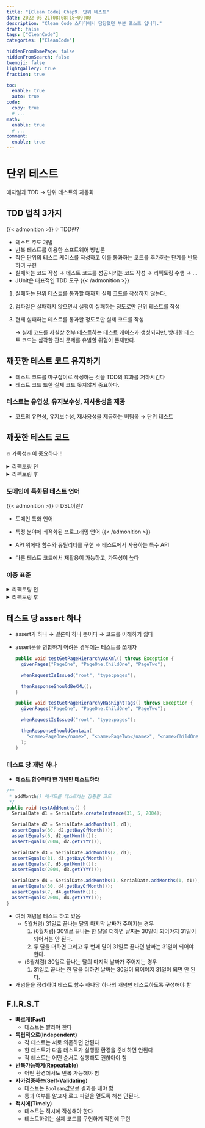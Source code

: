 ```yaml
---
title: "[Clean Code] Chap9. 단위 테스트"
date: 2022-06-21T08:08:18+09:00
description: "Clean Code 스터디에서 담당했던 부분 포스트 입니다."
draft: false
tags: ["CleanCode"]
categories: ["CleanCode"]

hiddenFromHomePage: false
hiddenFromSearch: false
twemoji: false
lightgallery: true
fraction: true

toc:
  enable: true
  auto: true
code:
  copy: true
  # ...
math:
  enable: true
  # ...
comment:
  enable: true
---
```


<!--more-->

# 단위 테스트

애자일과 TDD → 단위 테스트의 자동화

## TDD 법칙 3가지

{{< admonition >}}
💡 TDD란?

- 테스트 주도 개발
- 반복 테스트를 이용한 소프트웨어 방법론
- 작은 단위의 테스트 케이스를 작성하고 이를 통과하는 코드를 추가하는 단계를 반복하여 구현
- 실패하는 코드 작성 → 테스트 코드를 성공시키는 코드 작성 → 리펙토링 수행 → …
- JUnit은 대표적인 TDD 도구
  {{< /admonition >}}

1. 실패하는 단위 테스트를 통과할 때까지 실제 코드를 작성하지 않는다.
2. 컴파일은 실패하지 않으면서 실행이 실패하는 정도로만 단위 테스트를 작성
3. 현재 실패하는 테스트를 통과할 정도로만 실제 코드를 작성

   → 실제 코드를 사실상 전부 테스트하는 테스트 케이스가 생성되지만, 방대한 테스트 코드는 심각한 관리 문제를 유발할 위험이 존재한다.

## 깨끗한 테스트 코드 유지하기

- 테스트 코드를 마구잡이로 작성하는 것을 TDD의 효과를 저하시킨다
- 테스트 코드 또한 실제 코드 못지않게 중요하다.

### 테스트는 유연성, 유지보수성, 재사용성을 제공

- 코드의 유연성, 유지보수성, 재사용성을 제공하는 버팀목 → 단위 테스트

## 깨끗한 테스트 코드

🔥 가독성🔥 이 중요하다 !!

<details>
<summary>리펙토링 전</summary>
<div markdown="1">

```java
public void testGetPageHieratchyAsXml() throws Exception {
  crawler.addPage(root, PathParser.parse("PageOne"));
  crawler.addPage(root, PathParser.parse("PageOne.ChildOne"));
  crawler.addPage(root, PathParser.parse("PageTwo"));

  request.setResource("root");
  request.addInput("type", "pages");
  Responder responder = new SerializedPageResponder();
  SimpleResponse response =
    (SimpleResponse) responder.makeResponse(new FitNesseContext(root), request);
  String xml = response.getContent();

  assertEquals("text/xml", response.getContentType());
  assertSubString("<name>PageOne</name>", xml);
  assertSubString("<name>PageTwo</name>", xml);
  assertSubString("<name>ChildOne</name>", xml);
}

public void testGetPageHieratchyAsXmlDoesntContainSymbolicLinks() throws Exception {
  WikiPage pageOne = crawler.addPage(root, PathParser.parse("PageOne"));
  crawler.addPage(root, PathParser.parse("PageOne.ChildOne"));
  crawler.addPage(root, PathParser.parse("PageTwo"));

  PageData data = pageOne.getData();
  WikiPageProperties properties = data.getProperties();
  WikiPageProperty symLinks = properties.set(SymbolicPage.PROPERTY_NAME);
  symLinks.set("SymPage", "PageTwo");
  pageOne.commit(data);

  request.setResource("root");
  request.addInput("type", "pages");
  Responder responder = new SerializedPageResponder();
  SimpleResponse response =
    (SimpleResponse) responder.makeResponse(new FitNesseContext(root), request);
  String xml = response.getContent();

  assertEquals("text/xml", response.getContentType());
  assertSubString("<name>PageOne</name>", xml);
  assertSubString("<name>PageTwo</name>", xml);
  assertSubString("<name>ChildOne</name>", xml);
  assertNotSubString("SymPage", xml);
}

public void testGetDataAsHtml() throws Exception {
  crawler.addPage(root, PathParser.parse("TestPageOne"), "test page");

  request.setResource("TestPageOne"); request.addInput("type", "data");
  Responder responder = new SerializedPageResponder();
  SimpleResponse response =
    (SimpleResponse) responder.makeResponse(new FitNesseContext(root), request);
  String xml = response.getContent();

  assertEquals("text/xml", response.getContentType());
  assertSubString("test page", xml);
  assertSubString("<Test", xml);
}
```

- `addPage`와 `assertSubstring`을 부르는 중복된 코드가 너무 많다
  - 자잘구레한 사항들의 테스트코드의 표현력을 저하시킨다
- 테스트와 무관한 코드가 테스트 의도를 흐린다
  - `PathParser` , `Responser`, `response`
- 읽는 사람을 고려하지 않음

</div>
</details>

<details>
<summary>리펙토링 후</summary>
<div markdown="1">

```java
public void testGetPageHierarchyAsXml() throws Exception {
  makePages("PageOne", "PageOne.ChildOne", "PageTwo");

  submitRequest("root", "type:pages");

  assertResponseIsXML();
  assertResponseContains(
    "<name>PageOne</name>", "<name>PageTwo</name>", "<name>ChildOne</name>");
}

public void testSymbolicLinksAreNotInXmlPageHierarchy() throws Exception {
  WikiPage page = makePage("PageOne");
  makePages("PageOne.ChildOne", "PageTwo");

  addLinkTo(page, "PageTwo", "SymPage");

  submitRequest("root", "type:pages");

  assertResponseIsXML();
  assertResponseContains(
    "<name>PageOne</name>", "<name>PageTwo</name>", "<name>ChildOne</name>");
  assertResponseDoesNotContain("SymPage");
}

public void testGetDataAsXml() throws Exception {
  makePageWithContent("TestPageOne", "test page");

  submitRequest("TestPageOne", "type:data");

  assertResponseIsXML();
  assertResponseContains("test page", "<Test");
}
```

- **BUILD-OPERATE-CHECK 패턴**
  - 테스트 자료 생성 (BUILD)
  - 테스트 자료 조작 (OPERATE)
  - 조작 결과 확인 (CHECK)

</div>
</details>

### 도메인에 특화된 테스트 언어

{{< admonition >}}
💡 DSL이란?

- 도메인 특화 언어
- 특정 분야에 최적화된 프로그래밍 언어
  {{< /admonition >}}

- API 위에다 함수와 유틸리티를 구현 → 테스트에서 사용하는 특수 API
- 다른 테스트 코드에서 재활용이 가능하고, 가독성이 높다

### 이중 표준

<details>
<summary>리펙토링 전</summary>
<div markdown="1">

```java
  @Test
  public void turnOnLoTempAlarmAtThreashold() throws Exception {
    hw.setTemp(WAY_TOO_COLD);
    controller.tic();
    assertTrue(hw.heaterState());
    assertTrue(hw.blowerState());
    assertFalse(hw.coolerState());
    assertFalse(hw.hiTempAlarm());
    assertTrue(hw.loTempAlarm());
  }
```

- 세세한 사항이 너무 많음 → 모든 state를 일일이 읽어야하는 번거로움

</div>
</details>

<details>
<summary>리펙토링 후</summary>
<div markdown="1">

```java
  @Test
  public void turnOnLoTempAlarmAtThreshold() throws Exception {
    wayTooCold();
    assertEquals("HBchL", hw.getState());
  }
```

- 대문자는 켜짐, 소문자는 꺼짐을 의미
- 문자는 항상 {heater, blower, cooler, hi-temp-alarm, lo-temp-alarm} 순서

  - 앞에서 말했던 “그릇된 정보를 피하라”라는 규칙 위반
  - 의미만 알고있다면 문자열을 보고 결과를 빠르게 판단 가능

    ```java
    @Test
    public void turnOnCoolerAndBlowerIfTooHot() throws Exception {
      tooHot();
      assertEquals("hBChl", hw.getState());
    }

    @Test
    public void turnOnHeaterAndBlowerIfTooCold() throws Exception {
      tooCold();
      assertEquals("HBchl", hw.getState());
    }

    @Test
    public void turnOnHiTempAlarmAtThreshold() throws Exception {
      wayTooHot();
      assertEquals("hBCHl", hw.getState());
    }

    @Test
    public void turnOnLoTempAlarmAtThreshold() throws Exception {
      wayTooCold();
      assertEquals("HBchL", hw.getState());
    }
    ```

- `getstate()`

  ```java
  public String getState() {
    String state = "";
    state += heater ? "H" : "h";
    state += blower ? "B" : "b";
    state += cooler ? "C" : "c";
    state += hiTempAlarm ? "H" : "h";
    state += loTempAlarm ? "L" : "l";
    return state;
  }
  ```

  - 효율상 `StringBuffer`가 더 적합하나, `StringBuffer`는 보기 흉하다
  - 위와 같은 코드에서는 `StringBuffer` 를 안쓰는 디메리트가 매우 적다 → 실제 테스트 환경은 자원이 제한적일 가능성이 높다(CPU나 메모리 등등…)

{{< admonition >}}
💡 실제 환경에서는 사용해서는 안되지만, 테스트 환경에서는 문제없는 방식
CPU나 메모리가 제한적인 환경의 경우, 코드의 깨끗함과는 철저히 무관
**이중표준** → 테스트 환경에서 표준을 다르게 두는 것

{{< /admonition >}}

</div>
</details>

## 테스트 당 assert 하나

- assert가 하나 → 결론이 하나 뿐이다 → 코드를 이해하기 쉽다
- assert문을 병합하기 어려운 경우에는 테스트를 쪼개자

  ```java
  public void testGetPageHierarchyAsXml() throws Exception {
    givenPages("PageOne", "PageOne.ChildOne", "PageTwo");

    whenRequestIsIssued("root", "type:pages");

    thenResponseShouldBeXML();
  }

  public void testGetPageHierarchyHasRightTags() throws Exception {
    givenPages("PageOne", "PageOne.ChildOne", "PageTwo");

    whenRequestIsIssued("root", "type:pages");

    thenResponseShouldContain(
      "<name>PageOne</name>", "<name>PageTwo</name>", "<name>ChildOne</name>"
    );
  }
  ```

### 테스트 당 개념 하나

- **테스트 함수마다 한 개념만 테스트하라**

```java
/**
 * addMonth() 메서드를 테스트하는 장황한 코드
 */
public void testAddMonths() {
  SerialDate d1 = SerialDate.createInstance(31, 5, 2004);

  SerialDate d2 = SerialDate.addMonths(1, d1);
  assertEquals(30, d2.getDayOfMonth());
  assertEquals(6, d2.getMonth());
  assertEquals(2004, d2.getYYYY());

  SerialDate d3 = SerialDate.addMonths(2, d1);
  assertEquals(31, d3.getDayOfMonth());
  assertEquals(7, d3.getMonth());
  assertEquals(2004, d3.getYYYY());

  SerialDate d4 = SerialDate.addMonths(1, SerialDate.addMonths(1, d1));
  assertEquals(30, d4.getDayOfMonth());
  assertEquals(7, d4.getMonth());
  assertEquals(2004, d4.getYYYY());
}
```

- 여러 개념을 테스트 하고 있음
  - 5월처럼) 31일로 끝나는 달의 마지막 날짜가 주어지는 경우
    1. (6월처럼) 30일로 끝나는 한 달을 더하면 날짜는 30일이 되어야지 31일이 되어서는 안 된다.
    2. 두 달을 더하면 그리고 두 번째 달이 31일로 끝나면 날짜는 31일이 되어야 한다.
  - (6월처럼) 30일로 끝나는 달의 마지막 날짜가 주어지는 경우
    1. 31일로 끝나는 한 달을 더하면 날짜는 30일이 되어야지 31일이 되면 안 된다.
- 개념들을 정리하여 테스트 함수 하나당 하나의 개념만 테스트하도록 구성해야 함

## F.I.R.S.T

- **빠르게(Fast)**
  - 테스트는 빨라야 한다
- **독립적으로(Independent)**
  - 각 테스트는 서로 의존하면 안된다
  - 한 테스트가 다음 테스트가 실행활 환경을 준비하면 안된다
  - 각 테스트는 어떤 순서로 실행해도 괜찮아야 함
- **반복가능하게(Repeatable)**
  - 어떤 환경에서도 반복 가능해야 함
- **자가검증하는(Self-Validating)**
  - 테스트는 `Boolean`값으로 결과를 내야 함
  - 통과 여부를 알고자 로그 파일을 열도록 해선 안된다.
- **적시에(Timely)**
  - 테스트는 적시에 작성해야 한다
  - 테스트하려는 실제 코드를 구현하기 직전에 구현
